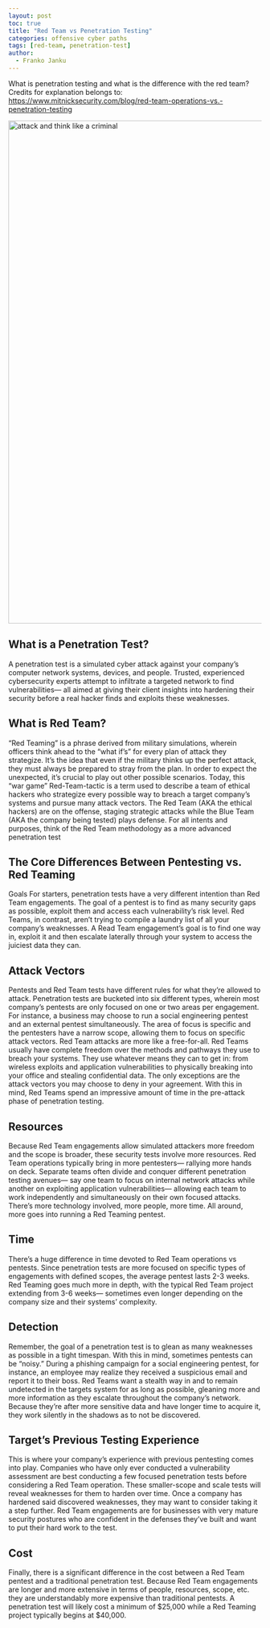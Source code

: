 ```yaml
---
layout: post
toc: true
title: "Red Team vs Penetration Testing"
categories: offensive cyber paths
tags: [red-team, penetration-test]
author:
  - Franko Janku
---
```


What is penetration testing and what is the difference with the red team?
Credits for explanation belongs to: https://www.mitnicksecurity.com/blog/red-team-operations-vs.-penetration-testing

<img src="{{ site.baseurl }}/assets/images/attack.jpeg" alt="attack and think like a criminal" style="width:1000; height:auto;">

## What is a Penetration Test?
A penetration test is a simulated cyber attack against your company’s computer network systems, devices, and people. Trusted, experienced cybersecurity experts attempt to infiltrate a targeted network to find vulnerabilities— all aimed at giving their client insights into hardening their security before a real hacker finds and exploits these weaknesses.

## What is Red Team?
“Red Teaming” is a phrase derived from military simulations, wherein officers think ahead to the “what if’s” for every plan of attack they strategize. It’s the idea that even if the military thinks up the perfect attack, they must always be prepared to stray from the plan. In order to expect the unexpected, it’s crucial to play out other possible scenarios. Today, this “war game” Red-Team-tactic is a term used to describe a team of ethical hackers who strategize every possible way to breach a target company’s systems and pursue many attack vectors. The Red Team (AKA the ethical hackers) are on the offense, staging strategic attacks while the Blue Team (AKA the company being tested) plays defense. For all intents and purposes, think of the Red Team methodology as a more advanced penetration test

## The Core Differences Between Pentesting vs. Red Teaming
Goals
For starters, penetration tests have a very different intention than Red Team engagements. The goal of a pentest is to find as many security gaps as possible, exploit them and access each vulnerability’s risk level. Red Teams, in contrast, aren’t trying to compile a laundry list of all your company’s weaknesses. A Read Team engagement’s goal is to find one way in, exploit it and then escalate laterally through your system to access the juiciest data they can.

## Attack Vectors
Pentests and Red Team tests have different rules for what they’re allowed to attack. Penetration tests are bucketed into six different types, wherein most company’s pentests are only focused on one or two areas per engagement. For instance, a business may choose to run a social engineering pentest and an external pentest simultaneously. The area of focus is specific and the pentesters have a narrow scope, allowing them to focus on specific attack vectors. Red Team attacks are more like a free-for-all. Red Teams usually have complete freedom over the methods and pathways they use to breach your systems. They use whatever means they can to get in: from wireless exploits and application vulnerabilities to physically breaking into your office and stealing confidential data. The only exceptions are the attack vectors you may choose to deny in your agreement. With this in mind, Red Teams spend an impressive amount of time in the pre-attack phase of penetration testing.

## Resources
Because Red Team engagements allow simulated attackers more freedom and the scope is broader, these security tests involve more resources. Red Team operations typically bring in more pentesters— rallying more hands on deck. Separate teams often divide and conquer different penetration testing avenues— say one team to focus on internal network attacks while another on exploiting application vulnerabilities— allowing each team to work independently and simultaneously on their own focused attacks. There’s more technology involved, more people, more time. All around, more goes into running a Red Teaming pentest.

## Time
There’s a huge difference in time devoted to Red Team operations vs pentests. Since penetration tests are more focused on specific types of engagements with defined scopes, the average pentest lasts 2-3 weeks. Red Teaming goes much more in depth, with the typical Red Team project extending from 3-6 weeks— sometimes even longer depending on the company size and their systems’ complexity.

## Detection
Remember, the goal of a penetration test is to glean as many weaknesses as possible in a tight timespan. With this in mind, sometimes pentests can be “noisy.” During a phishing campaign for a social engineering pentest, for instance, an employee may realize they received a suspicious email and report it to their boss. Red Teams want a stealth way in and to remain undetected in the targets system for as long as possible, gleaning more and more information as they escalate throughout the company’s network. Because they’re after more sensitive data and have longer time to acquire it, they work silently in the shadows as to not be discovered.

## Target’s Previous Testing Experience
This is where your company’s experience with previous pentesting comes into play. Companies who have only ever conducted a vulnerability assessment are best conducting a few focused penetration tests before considering a Red Team operation. These smaller-scope and scale tests will reveal weaknesses for them to harden over time. Once a company has hardened said discovered weaknesses, they may want to consider taking it a step further. Red Team engagements are for businesses with very mature security postures who are confident in the defenses they’ve built and want to put their hard work to the test.

## Cost
Finally, there is a significant difference in the cost between a Red Team pentest and a traditional penetration test. Because Red Team engagements are longer and more extensive in terms of people, resources, scope, etc. they are understandably more expensive than traditional pentests. A penetration test will likely cost a minimum of $25,000 while a Red Teaming project typically begins at $40,000.
